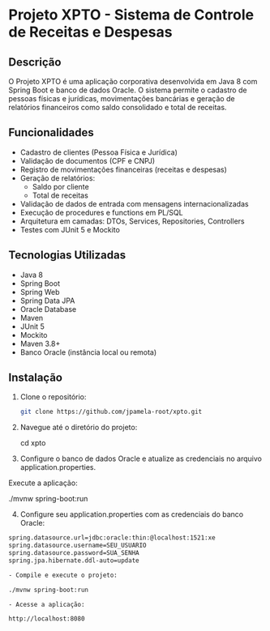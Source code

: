 # Projeto XPTO - Sistema de Controle de Receitas e Despesas

## Descrição

O Projeto XPTO é uma aplicação corporativa desenvolvida em Java 8 com Spring Boot e banco de dados Oracle. 
O sistema permite o cadastro de pessoas físicas e jurídicas, movimentações bancárias e geração de relatórios financeiros como saldo consolidado e total de receitas.

## Funcionalidades

- Cadastro de clientes (Pessoa Física e Jurídica)
- Validação de documentos (CPF e CNPJ)
- Registro de movimentações financeiras (receitas e despesas)
- Geração de relatórios:
  - Saldo por cliente
  - Total de receitas
- Validação de dados de entrada com mensagens internacionalizadas
- Execução de procedures e functions em PL/SQL
- Arquitetura em camadas: DTOs, Services, Repositories, Controllers
- Testes com JUnit 5 e Mockito

## Tecnologias Utilizadas

- Java 8
- Spring Boot
- Spring Web
- Spring Data JPA
- Oracle Database
- Maven
- JUnit 5
- Mockito
- Maven 3.8+
- Banco Oracle (instância local ou remota)

## Instalação

1. Clone o repositório:
   ```bash
   git clone https://github.com/jpamela-root/xpto.git

2. Navegue até o diretório do projeto:

   cd xpto

3. Configure o banco de dados Oracle e atualize as credenciais no arquivo application.properties.

Execute a aplicação:

./mvnw spring-boot:run

4. Configure seu application.properties com as credenciais do banco Oracle:
 ```bash
spring.datasource.url=jdbc:oracle:thin:@localhost:1521:xe
spring.datasource.username=SEU_USUARIO
spring.datasource.password=SUA_SENHA
spring.jpa.hibernate.ddl-auto=update

- Compile e execute o projeto:

./mvnw spring-boot:run

- Acesse a aplicação:

http://localhost:8080

